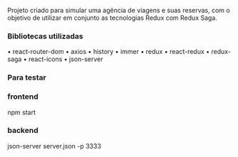 Projeto criado para simular uma agência de viagens e suas reservas, com o objetivo de utilizar em conjunto as tecnologias Redux com Redux Saga.

### Bibliotecas utilizadas

• react-router-dom
• axios
• history
• immer
• redux
• react-redux
• redux-saga
• react-icons
• json-server

### Para testar

### frontend
npm start

### backend
json-server server.json -p 3333

